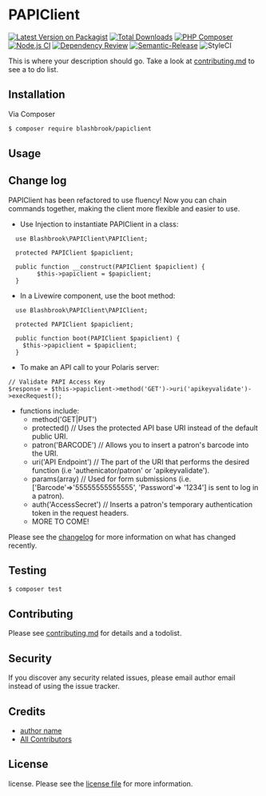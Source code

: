 # PAPIClient

[![Latest Version on Packagist][ico-version]][link-packagist]
[![Total Downloads][ico-downloads]][link-downloads]
[![PHP Composer](https://github.com/blashbrook/papiclient/actions/workflows/php.yml/badge.svg)](https://github.com/blashbrook/papiclient/actions/workflows/php.yml)
[![Node.js CI](https://github.com/blashbrook/papiclient/actions/workflows/node.js.yml/badge.svg)](https://github.com/blashbrook/papiclient/actions/workflows/node.js.yml)
[![Dependency Review](https://github.com/blashbrook/papiclient/actions/workflows/dependency-review.yml/badge.svg)](https://github.com/blashbrook/papiclient/actions/workflows/dependency-review.yml)
[![Semantic-Release](https://github.com/blashbrook/papiclient/actions/workflows/semantic-release.yml/badge.svg)](https://github.com/blashbrook/papiclient/actions/workflows/semantic-release.yml)
![StyleCI](https://github.styleci.io/repos/318002634/shield)

This is where your description should go. Take a look at [contributing.md](contributing.md) to see a to do list.

## Installation

Via Composer

``` bash
$ composer require blashbrook/papiclient
```

## Usage

## Change log

PAPIClient has been refactored to use fluency!
Now you can chain commands together, making the client more flexible and easier to use.

* Use Injection to instantiate PAPIClient in a class:
````
  use Blashbrook\PAPIClient\PAPIClient;

  protected PAPIClient $papiclient;

  public function __construct(PAPIClient $papiclient) {
        $this->papiclient = $papiclient;
  }
````

* In a Livewire component, use the boot method:
```
  use Blashbrook\PAPIClient\PAPIClient;

  protected PAPIClient $papiclient;

  public function boot(PAPIClient $papiclient) {
    $this->papiclient = $papiclient;
  }
```
* To make an API call to your Polaris server:
````
// Validate PAPI Access Key
$response = $this->papiclient->method('GET')->uri('apikeyvalidate')->execRequest();
````
* functions include:
  * method('GET|PUT')
  * protected() // Uses the protected API base URI instead of the default public URI.
  * patron('BARCODE') // Allows you to insert a patron's barcode into the URI.
  * uri('API Endpoint') // The part of the URI that performs the desired function (i.e 'authenicator/patron' or 'apikeyvalidate').
  * params(array) // Used for form submissions (i.e. ['Barcode'=>'55555555555555', 'Password'=> '1234'] is sent to log in a patron).
  * auth('AccessSecret') // Inserts a patron's temporary authentication token in the request headers.
  * MORE TO COME!

Please see the [changelog](CHANGELOG.md) for more information on what has changed recently.

## Testing

``` bash
$ composer test
```

## Contributing

Please see [contributing.md](contributing.md) for details and a todolist.

## Security

If you discover any security related issues, please email author email instead of using the issue tracker.

## Credits

- [author name][link-author]
- [All Contributors][link-contributors]

## License

license. Please see the [license file](license.md) for more information.

[ico-version]: https://img.shields.io/packagist/v/blashbrook/papiclient.svg?style=flat-square
[ico-downloads]: https://img.shields.io/packagist/dt/blashbrook/papiclient.svg?style=flat-square
[ico-travis]: https://img.shields.io/travis/blashbrook/papiclient/master.svg?style=flat-square
[ico-styleci]: https://styleci.io/repos/12345678/shield

[link-packagist]: https://packagist.org/packages/blashbrook/papiclient
[link-downloads]: https://packagist.org/packages/blashbrook/papiclient
[link-travis]: https://travis-ci.org/blashbrook/papiclient
[link-styleci]: https://styleci.io/repos/12345678
[link-author]: https://github.com/blashbrook
[link-contributors]: ../../contributors
